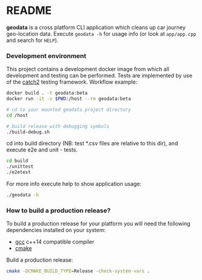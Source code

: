 # README #

**geodata** is a cross platform CLI application which cleans up car journey
geo-location data. Execute `geodata -h` for usage info (or look at `app/app.cpp`
and search for `HELP`).

### Development environment

This project contains a development docker image from which all development
and testing can be performed. Tests are implemented by use of the [catch2](catch2)
testing framework. Workflow example:

```sh
docker build . -t geodata:beta
docker run -it -v $PWD:/host --rm geodata:beta

# cd to your mounted geodata project directory
cd /host

# build release with debugging symbols
./build-debug.sh
```

cd into build directory (NB: test *.csv files are relative to this dir), and
execute e2e and unit - tests.

```sh
cd build
./unittest
./e2etest
```

For more info execute help to show application usage:

```sh
./geodata -h
```

### How to build a production release? ###

To build a production release for your platform you will need the following
dependencies installed on your system:

* [gcc](gcc) c++14 compatible compiler
* [cmake](cmake)

Build a production release:

```sh
cmake -DCMAKE_BUILD_TYPE=Release -check-system-vars .
```

[catch2]:https://github.com/catchorg/Catch2
[cmake]: https://cmake.org/
[gcc]: https://gcc.gnu.org/
